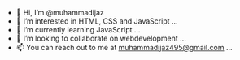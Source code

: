 - 👋 Hi, I’m @muhammadijaz
- 👀 I’m interested in HTML, CSS and JavaScript ...
- 🌱 I’m currently learning JavaScript ...
- 💞️ I’m looking to collaborate on webdevelopment ...
- 📫 You can reach out to me at muhammadijaz495@gmail.com ...

<!---
muhammadijaz495/muhammadijaz495 is a ✨ special ✨ repository because its `README.md` (this file) appears on your GitHub profile.
You can click the Preview link to take a look at your changes.
--->
